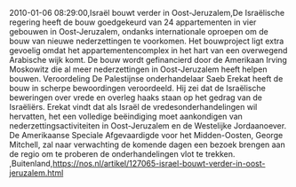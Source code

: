 2010-01-06 08:29:00,Israël bouwt verder in Oost-Jeruzalem,De Israëlische regering heeft de bouw goedgekeurd van 24 appartementen in vier gebouwen in Oost-Jeruzalem, ondanks internationale oproepen om de bouw van nieuwe nederzettingen te voorkomen. Het bouwproject ligt extra gevoelig omdat het appartementencomplex in het hart van een overwegend Arabische wijk komt. De bouw wordt gefinancierd door de Amerikaan Irving Moskowitz die al meer nederzettingen in Oost-Jeruzalem heeft helpen bouwen. Veroordeling De Palestijnse onderhandelaar Saeb Erekat heeft de bouw in scherpe bewoordingen veroordeeld. Hij zei dat de Israëlische beweringen over vrede en overleg haaks staan op het gedrag van de Israëliërs. Erekat vindt dat als Israël de vredesonderhandelingen wil hervatten, het een volledige beëindiging moet aankondigen van nederzettingsactiviteiten in Oost-Jeruzalem en de Westelijke Jordaanoever. De Amerikaanse Speciale Afgevaardigde voor het Midden-Oosten, George Mitchell, zal naar verwachting de komende dagen een bezoek brengen aan de regio om te proberen de onderhandelingen vlot te trekken. ,Buitenland,https://nos.nl/artikel/127065-israel-bouwt-verder-in-oost-jeruzalem.html